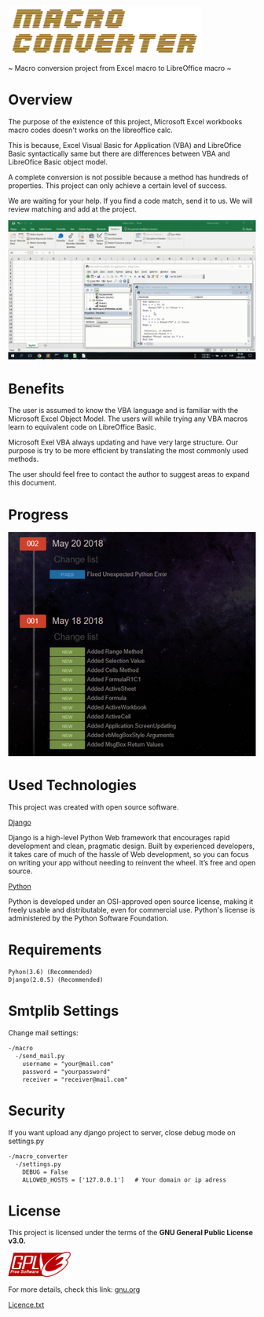 ![](https://github.com/fahri314/macro-converter/raw/master/static/images/logo1.png)

~ Macro conversion project from Excel macro to LibreOffice macro ~

# Overview

The purpose of the existence of this project, Microsoft Excel workbooks macro codes doesn't works on the libreoffice calc.

This is because, Excel Visual Basic for Application (VBA) and LibreOfice Basic 
 syntactically same but there are differences between VBA and LibreOfice Basic 
 object model.

A complete conversion is not possible because a method has hundreds of properties.
This project can only achieve a certain level of success.

We are waiting for your help. If you find a code match, send it to us. We will review matching and add at the project.

![](https://github.com/fahri314/macro-converter/raw/master/static/video/macro-converter.gif)

# Benefits

The user is assumed to know the VBA language and is familiar with the Microsoft Excel Object Model. The users will while trying any VBA macros learn to equivalent code on LibreOffice Basic.

Microsoft Exel VBA always updating and have very large structure. Our purpose is try to be more efficient by translating the most commonly used methods.

The user should feel free to contact the author to suggest areas to expand this document.

# Progress

![](https://github.com/fahri314/macro-converter/raw/master/static/progress/progress1.PNG)

# Used Technologies

This project was created with open source software.

[Django](https://www.djangoproject.com/)

Django is a high-level Python Web framework that encourages rapid development and clean, pragmatic design. Built by experienced developers, it takes care of much of the hassle of Web development, so you can focus on writing your app without needing to reinvent the wheel. It’s free and open source.

[Python](https://www.python.org/)

Python is developed under an OSI-approved open source license, making it freely usable and distributable, even for commercial use. Python's license is administered by the Python Software Foundation.


# Requirements

    Pyhon(3.6) (Recommended)
    Django(2.0.5) (Recommended)
# Smtplib Settings

Change mail settings:

    -/macro    
      -/send_mail.py
        username = "your@mail.com"
        password = "yourpassword"
        receiver = "receiver@mail.com"

# Security

If you want upload any django project to server, close debug mode on settings.py
    
    -/macro_converter
      -/settings.py
        DEBUG = False
        ALLOWED_HOSTS = ['127.0.0.1']   # Your domain or ip adress

# License

This project is licensed under the terms of the <b>GNU General Public License v3.0.</b>

![](https://github.com/fahri314/macro-converter/raw/master/static/images/gplv3.png)

For more details, check this link: [gnu.org](https://www.gnu.org/licenses/gpl-3.0.html)

[Licence.txt](https://www.gnu.org/licenses/gpl.txt)
